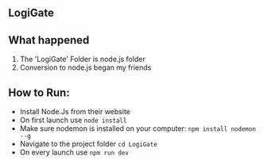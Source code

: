 ## LogiGate


## What happened
1. The 'LogiGate' Folder is node.js folder
2. Conversion to node.js began my friends


## How to Run:
- Install Node.Js from their website
- On first launch use ```node install```
- Make sure nodemon is installed on your computer: ```npm install nodemon --g```
- Navigate to the project folder ```cd LogiGate```
- On every launch use ```npm run dev```



